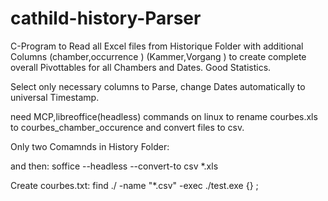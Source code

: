 # cathild-history-Parser
C-Program to Read all Excel files from Historique Folder with additional Columns (chamber,occurrence ) (Kammer,Vorgang ) 
to create complete overall Pivottables for all Chambers and Dates. Good Statistics.

Select only necessary columns to Parse, change Dates automatically to universal Timestamp.

need MCP,libreoffice(headless) commands on linux to rename courbes.xls to courbes_chamber_occurence and convert files to csv.

Only two Comamnds in History Folder:

and then:
soffice --headless --convert-to csv *.xls

Create courbes.txt:
find ./ -name "*.csv" -exec ./test.exe {} \;

